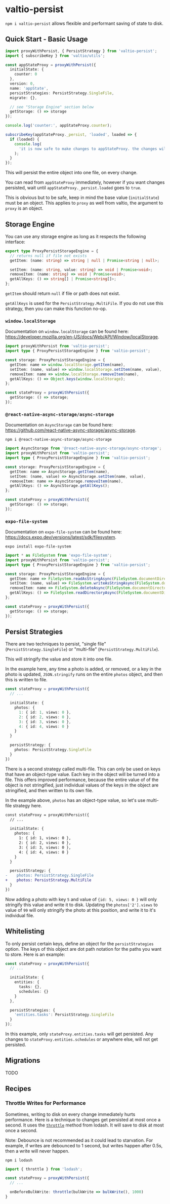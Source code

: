 # valtio-persist

`npm i valtio-persist` allows flexible and performant saving of state to disk.

## Quick Start - Basic Usage

```typescript
import proxyWithPersist, { PersistStrategy } from 'valtio-persist';
import { subscribeKey } from 'valtio/utils';

const appStateProxy = proxyWithPersist({
  initialState: {
    counter: 0
  },
  version: 0,
  name: 'appState',
  persistStrategies: PersistStrategy.SingleFile,
  migrate: {},

  // see "Storage Engine" section below
  getStorage: () => storage
});

console.log('counter:', appStateProxy.counter);

subscribeKey(appStateProxy._persist, 'loaded', loaded => {
  if (loaded) {
    console.log(
      'it is now safe to make changes to appStateProxy. the changes will now be persisted.'
    );
  }
});
```

This will persist the entire object into one file, on every change.

You can read from `appStateProxy` immediately, however if you want changes persisted, wait until `appStateProxy._persist.loaded` goes to `true`.

This is obvious but to be safe, keep in mind the base value (`initialState`) must be an object. This applies to `proxy` as well from valtio, the argument to `proxy` is an object.

## Storage Engine

You can use any storage engine as long as it respects the following interface:

```typescript
export type ProxyPersistStorageEngine = {
  // returns null if file not exists
  getItem: (name: string) => string | null | Promise<string | null>;

  setItem: (name: string, value: string) => void | Promise<void>;
  removeItem: (name: string) => void | Promise<void>;
  getAllKeys: () => string[] | Promise<string[]>;
};
```

`getItem` should return `null` if file or path does not exist.

`getAllKeys` is used for the `PersistStrategy.MultiFile`. If you do not use this strategy, then you can make this function no-op.

### `window.localStorage`

Documentation on `window.localStorage` can be found here: https://developer.mozilla.org/en-US/docs/Web/API/Window/localStorage.

```typescript
import proxyWithPersist from 'valtio-persist';
import type { ProxyPersistStorageEngine } from 'valtio-persist';

const storage: ProxyPersistStorageEngine = {
  getItem: name => window.localStorage.getItem(name),
  setItem: (name, value) => window.localStorage.setItem(name, value),
  removeItem: name => window.localStorage.removeItem(name),
  getAllKeys: () => Object.keys(window.localStorage);
};

const stateProxy = proxyWithPersist({
  getStorage: () => storage;
});
```

### `@react-native-async-storage/async-storage`

Documentation on `AsyncStorage` can be found here: https://github.com/react-native-async-storage/async-storage.

```
npm i @react-native-async-storage/async-storage
```

```typescript
import AsyncStorage from '@react-native-async-storage/async-storage';
import proxyWithPersist from 'valtio-persist';
import type { ProxyPersistStorageEngine } from 'valtio-persist';

const storage: ProxyPersistStorageEngine = {
  getItem: name => AsyncStorage.getItem(name),
  setItem: (name, value) => AsyncStorage.setItem(name, value),
  removeItem: name => AsyncStorage.removeItem(name),
  getAllKeys: () => AsyncStorage.getAllKeys();
};

const stateProxy = proxyWithPersist({
  getStorage: () => storage;
});
```

### `expo-file-system`

Documentation on `expo-file-system` can be found here: https://docs.expo.dev/versions/latest/sdk/filesystem.

```
expo install expo-file-system
```

```typescript
import * as FileSystem from 'expo-file-system';
import proxyWithPersist from 'valtio-persist';
import type { ProxyPersistStorageEngine } from 'valtio-persist';

const storage: ProxyPersistStorageEngine = {
  getItem: name => FileSystem.readAsStringAsync(FileSystem.documentDirectory + name),
  setItem: (name, value) => FileSystem.writeAsStringAsync(FileSystem.documentDirectory + name, value),
  removeItem: name => FileSystem.deleteAsync(FileSystem.documentDirectory + name),
  getAllKeys: () => FileSystem.readDirectoryAsync(FileSystem.documentDirectory);
};

const stateProxy = proxyWithPersist({
  getStorage: () => storage;
});
```

## Persist Strategies

There are two techniques to persist, "single file" (`PersistStrategy.SingleFile`) or "multi-file" (`PersistStrategy.MultiFile`).

This will stringify the value and store it into one file.

In the example here, any time a photo is added, or removed, or a key in the photo is updated, `JSON.stringify` runs on the entire `photos` object, and then this is written to file.

```typescript
const stateProxy = proxyWithPersist({
  // ...

  initialState: {
    photos: {
      1: { id: 1, views: 0 },
      2: { id: 2, views: 0 },
      3: { id: 3, views: 0 },
      4: { id: 4, views: 0 }
    }
  }

  persistStrategy: {
    photos: PersistStrategy.SingleFile
  }
})
```

There is a second strategy called multi-file. This can only be used on keys that have an object-type value. Each key in the object will be turned into a file. This offers improved performance, because the entire value of of the object is not stringified, just individual values of the keys in the object are stringified, and then written to its own file.

In the example above, `photos` has an object-type value, so let's use multi-file strategy here.

```diff
const stateProxy = proxyWithPersist({
  // ...

  initialState: {
    photos: {
      1: { id: 1, views: 0 },
      2: { id: 2, views: 0 },
      3: { id: 3, views: 0 },
      4: { id: 4, views: 0 }
    }
  }

  persistStrategy: {
-    photos: PersistStrategy.SingleFile
+    photos: PersistStrategy.MultiFile
  }
})
```

Now adding a photo with key `5` and value of `{id: 5, views: 0 }` will only stringify this value and write it to disk. Updating the `photos['2'].views` to value of `99` will only stringify the photo at this position, and write it to it's individual file.

## Whitelisting

To only persist certain keys, define an object for the `persistStrategies` option. The keys of this object are dot path notation for the paths you want to store. Here is an example:

```typescript
const stateProxy = proxyWithPersist({
  // ...

  initialState: {
    entities: {
      tasks: {},
      schedules: {}
    }
  },

  persistStrategies: {
    'entities.tasks': PersistStrategy.SingleFile
  }
});
```

In this example, only `stateProxy.entities.tasks` will get persisted. Any changes to `stateProxy.entities.schedules` or anywhere else, will not get persisted.

## Migrations

TODO

## Recipes

### Throttle Writes for Performance

Sometimes, writing to disk on every change immediately hurts performance. Here is a technique to changes get persisted at most once a second. It uses the [`throttle`](https://lodash.com/docs/4.17.15#throttle) method from lodash. It will save to disk at most once a second.

Note: Debounce is not recommended as it could lead to starvation. For example, if writes are debounced to 1 second, but writes happen after 0.5s, then a write will never happen.

```
npm i lodash
```

```typescript
import { throttle } from 'lodash';

const stateProxy = proxyWithPersist({
  // ...

  onBeforeBulkWrite: throttle(bulkWrite => bulkWrite(), 1000)
}
```
